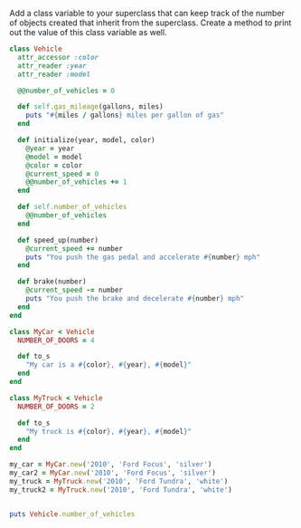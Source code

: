 Add a class variable to your superclass that can keep track of the number of objects created that inherit from the superclass. Create a method to print out the value of this class variable as well.

```ruby
class Vehicle
  attr_accessor :color
  attr_reader :year
  attr_reader :model

  @@number_of_vehicles = 0

  def self.gas_mileage(gallons, miles)
    puts "#{miles / gallons} miles per gallon of gas"
  end

  def initialize(year, model, color)
    @year = year
    @model = model
    @color = color
    @current_speed = 0
    @@number_of_vehicles += 1
  end

  def self.number_of_vehicles
    @@number_of_vehicles
  end

  def speed_up(number)
    @current_speed += number
    puts "You push the gas pedal and accelerate #{number} mph"
  end

  def brake(number)
    @current_speed -= number
    puts "You push the brake and decelerate #{number} mph"
  end
end

class MyCar < Vehicle
  NUMBER_OF_DOORS = 4

  def to_s
    "My car is a #{color}, #{year}, #{model}"
  end
end

class MyTruck < Vehicle
  NUMBER_OF_DOORS = 2

  def to_s
    "My truck is #{color}, #{year}, #{model}"
  end
end

my_car = MyCar.new('2010', 'Ford Focus', 'silver')
my_car2 = MyCar.new('2010', 'Ford Focus', 'silver')
my_truck = MyTruck.new('2010', 'Ford Tundra', 'white')
my_truck2 = MyTruck.new('2010', 'Ford Tundra', 'white')


puts Vehicle.number_of_vehicles

```